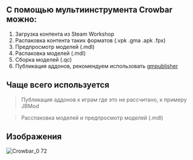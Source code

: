 ## С помощью мультиинструмента Crowbar можно:

1. Загрузка контента из Steam Workshop
2. Распаковка контента таких форматов (.vpk .gma .apk .fpx)
3. Предпросмотр моделей (.mdl)
4. Распаковка моделей (.mdl)
5. Сборка моделей (.qc)
6. Публикация аддонов, рекомендуем использовать [gmpublisher][tool gmpublisher]

<!-- Основный ссылки -->
[tool gmpublisher]: https://github.com/WilliamVenner/gmpublisher/releases

## Чаще всего используется
> Публикация аддонов к играм где это не рассчитано, к примеру JBMod

> Расспаковка моделей и предпросмотр моделей (.mdl)

## Изображения
![Crowbar_0 72](https://user-images.githubusercontent.com/30258996/224700892-4b258333-444f-46e3-b0aa-f3390ccc4800.png)
